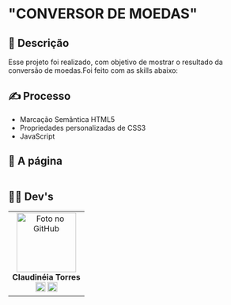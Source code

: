 # "CONVERSOR DE MOEDAS"

## 📜 Descrição
Esse projeto foi realizado, com objetivo de mostrar o resultado da conversão de moedas.Foi feito com as skills 
abaixo:

## ✍ Processo
- Marcação Semântica HTML5
- Propriedades personalizadas de CSS3
- JavaScript

## 📝 A página
<img src="">


## 👩‍💻 Dev's
<table align="center">
  <tr>
    

  <td align="center">
      <div>
        <img src="https://avatars.githubusercontent.com/u/117130898?v=4" width="120px;" alt="Foto no GitHub"/><br>
          <b> Claudinéia Torres </b><br>
            <a href="https://www.linkedin.com/in/claudineia-torres-00456b239/" alt="Linkedin"><img src="https://img.shields.io/badge/LinkedIn-0077B5?style=for-the-badge&logo=linkedin&logoColor=white" height="20"></a>
            <a href="https://github.com/Clau4705" alt="GitHub"><img src="https://img.shields.io/badge/GitHub-100000?style=for-the-badge&logo=github&logoColor=white" height="20"></a>
      </div>
    </td>

  </tr>
</table>



